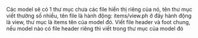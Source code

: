 Các model sẽ có 1 thư mục chưa các file hiển thị riêng của nó,
tên thư mục viết thường số nhiều, tên file là hành động: items/view.ph ở đây hành động là view,
thư mục là items tên của model đó.
Viết file header và foot chung, nếu model nào có file header riêng thì viết trong thư mục của model đó

